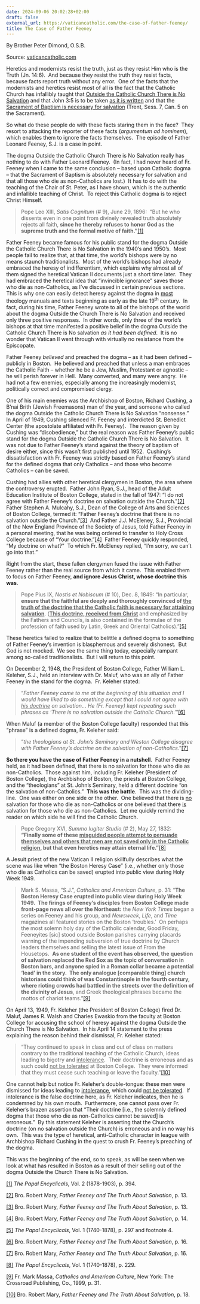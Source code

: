 ```yaml
---
date: 2024-09-06 20:02:28+02:00
draft: false
external_url: https://vaticancatholic.com/the-case-of-father-feeney/
title: The Case of Father Feeney
---
```





By Brother Peter Dimond, O.S.B.

Source: [vaticancatholic.com](https://vaticancatholic.com/the-case-of-father-feeney/)

<p>Heretics and modernists resist the truth, just as they resist Him who is the Truth (Jn. 14:6).  And because they resist the truth they resist facts, because facts report truth without any error.  One of the facts that the modernists and heretics resist most of all is the fact that the Catholic Church has infallibly taught that <a href="https://vaticancatholic.com/outside-the-church-there-is-no-salvation/">Outside the Catholic Church There is No Salvation</a> and that John 3:5 is to be taken <a href="https://vaticancatholic.com/water-necessary-for-baptism/">as it is written</a> and that the <a href="https://vaticancatholic.com/sacrament-of-baptism-necessary-for-salvation/">Sacrament of Baptism is necessary for salvation</a> (Trent, Sess. 7, Can. 5 on the Sacrament). </p>
<p>So what do these people do with these facts staring them in the face?  They resort to attacking the reporter of these facts (<em>argumentum ad hominem</em>), which enables them to ignore the facts themselves.  The episode of Father Leonard Feeney, S.J. is a case in point.</p>
<p>The dogma Outside the Catholic Church There is No Salvation really has nothing to do with Father Leonard Feeney.  (In fact, I had never heard of Fr. Feeney when I came to the same conclusion – based upon Catholic dogma – that the Sacrament of Baptism is absolutely necessary for salvation and that all those who die as non-Catholics are lost.)  It has to do with the teaching of the Chair of St. Peter, as I have shown, which is the authentic and infallible teaching of Christ.  To reject this Catholic dogma is to reject Christ Himself. </p>
<blockquote>
<p>Pope Leo XIII, <em>Satis Cognitum </em>(# 9), June 29, 1896:<em>  </em>“But he who dissents even in one point from divinely revealed truth absolutely rejects all faith, <strong>since he thereby refuses to honor God as the supreme truth and the formal motive of faith.”</strong><a href="#_edn1" name="_ednref1">[1]</a></p>
</blockquote>
<p>Father Feeney became famous for his public stand for the dogma Outside the Catholic Church There is No Salvation in the 1940’s and 1950’s.  Most people fail to realize that, at that time, the world’s bishops were by no means staunch traditionalists.  Most of the world’s bishops had already embraced the heresy of indifferentism, which explains why almost all of them signed the heretical Vatican II documents just a short time later.  They had embraced the heretical idea that “invincible ignorance” saves those who die as non-Catholics, as I’ve discussed in certain previous sections.  This is why one can easily detect heresy against the dogma in <u>most</u> theology manuals and texts beginning as early as the late 19<sup>th</sup> century.  In fact, during his time, Father Feeney wrote to all of the bishops of the world about the dogma Outside the Church There is No Salvation and received only three positive responses.  In other words, only three of the world’s bishops at that time manifested a positive belief in the dogma Outside the Catholic Church There is No salvation <em>as it had been defined</em>.  It is no wonder that Vatican II went through with virtually no resistance from the Episcopate.</p>
<p>Father Feeney <em>believed</em> and preached the dogma – as it had been defined – publicly in Boston.  He believed and preached that unless a man embraces the Catholic Faith – whether he be a Jew, Muslim, Protestant or agnostic – he will perish forever in Hell.  Many converted, and many were angry.  He had not a few enemies, especially among the increasingly modernist, politically correct and compromised clergy.</p>
<p>One of his main enemies was the Archbishop of Boston, Richard Cushing, a B’nai Brith (Jewish Freemasons) man of the year, and someone who called the dogma Outside the Catholic Church There is No Salvation “nonsense.”  In April of 1949, Cushing silenced Fr. Feeney and interdicted St. Benedict Center (the apostolate affiliated with Fr. Feeney).  The reason given by Cushing was “disobedience,” but the real reason was Father Feeney’s public stand for the dogma Outside the Catholic Church There is No Salvation.  It was not due to Father Feeney’s stand against the theory of baptism of desire either, since this wasn’t first published until 1952.  Cushing’s dissatisfaction with Fr. Feeney was strictly based on Father Feeney’s stand for the defined dogma that only Catholics – and those who become Catholics – can be saved.</p>
<p>Cushing had allies with other heretical clergymen in Boston, the area where the controversy erupted.  Father John Ryan, S.J., head of the Adult Education Institute of Boston College, stated in the fall of 1947: “I do not agree with Father Feeney’s doctrine on salvation outside the Church.”<a href="#_edn2" name="_ednref2">[2]</a>  Father Stephen A. Mulcahy, S.J., Dean of the College of Arts and Sciences of Boston College, termed it: “Father Feeney’s doctrine that there is no salvation outside the Church.”<a href="#_edn3" name="_ednref3">[3]</a>  And Father J.J. McEleney, S.J., Provincial of the New England Province of the Society of Jesus, told Father Feeney in a personal meeting, that he was being ordered to transfer to Holy Cross College because of “Your doctrine.”<a href="#_edn4" name="_ednref4">[4]</a>  Father Feeney quickly responded, “My doctrine on what?”  To which Fr. McEleney replied, “I’m sorry, we can’t go into that.”</p>
<p>Right from the start, these fallen clergymen fused the issue with Father Feeney rather than the real source from which it came.  This enabled them to focus on Father Feeney, <strong>and ignore Jesus Christ, whose doctrine this was</strong>. </p>
<blockquote>
<p>Pope Pius IX, <em>Nostis et Nobiscum </em>(# 10), Dec. 8, 1849: “In particular, <strong>ensure that the faithful are deeply and thoroughly convinced of <u>the truth of the doctrine that the Catholic faith is necessary for attaining salvation</u></strong>. (<strong><u>This doctrine, received from Christ</u> </strong>and emphasized by the Fathers and Councils, is also contained in the formulae of the profession of faith used by Latin, Greek and Oriental Catholics).”<a href="#_edn5" name="_ednref5">[5]</a></p>
</blockquote>
<p>These heretics failed to realize that to belittle a defined dogma to something of Father Feeney’s invention is blasphemous and severely dishonest.  But God is not mocked.  We see the same thing today, especially rampant among so-called traditionalists.  But I will return to this point.</p>
<p>On December 2, 1948, the President of Boston College, Father William L. Keleher, S.J., held an interview with Dr. Maluf, who was an ally of Father Feeney in the stand for the dogma.  Fr. Keleher stated:</p>
<blockquote>
<p>“<em>Father Feeney came to me at the beginning of this situation and I would have liked to do something except that I could not agree with <u>his doctrine</u> on salvation… He (Fr. Feeney) kept repeating such phrases as ‘There is no salvation outside the Catholic Church</em>.’”<a href="#_edn6" name="_ednref6">[6]</a> </p>
</blockquote>
<p>When Maluf (a member of the Boston College faculty) responded that this “phrase” is a defined dogma, Fr. Keleher said:</p>
<blockquote>
<p>“<em>the theologians at St. John’s Seminary and Weston College disagree with Father Feeney’s doctrine on the salvation of non-Catholics</em>.”<a href="#_edn7" name="_ednref7">[7]</a></p>
</blockquote>
<p><strong>So there you have the case of Father Feeney in a nutshell</strong>.  Father Feeney held, as it had been defined, that there is no salvation for those who die as non-Catholics.  Those against him, including Fr. Keleher (President of Boston College), the Archbishop of Boston, the priests at Boston College, and the “theologians” at St. John’s Seminary, held a different doctrine “on the salvation of non-Catholics.”  <strong>This was the battle</strong>.  This was the dividing-line.  One was either on one side or the other.  One believed that there is <u>no</u> salvation for those who die as non-Catholics or one believed that there <u>is</u> salvation for those who die as non-Catholics.  Let me quickly remind the reader on which side he will find the Catholic Church.   </p>
<blockquote>
<p>Pope Gregory XVI, <em>Summo Iugiter Studio</em> (# 2), May 27, 1832:<br /><strong style="font-size: inherit;">“Finally some of these <u>misguided people attempt to persuade themselves and others that men are not saved only in the Catholic religion,</u> but that even heretics may attain eternal life.”</strong><a style="font-size: inherit;" href="#_edn8" name="_ednref8">[8]</a></p>
</blockquote>
<p>A Jesuit priest of the new Vatican II religion skillfully describes what the scene was like when “the Boston Heresy Case” (i.e., whether only those who die as Catholics can be saved) erupted into public view during Holy Week 1949.</p>
<blockquote>
<p>Mark S. Massa, “S.J.”, <em>Catholics and American Culture</em>, p. 31: “<strong>The Boston Heresy Case erupted into public view during Holy Week 1949.  The firings of Feeney’s disciples from Boston College made front-page news all over the Northeast:</strong> the <em>New York Times</em> began a series on Feeney and his group, and <em>Newsweek</em>, <em>Life</em>, and <em>Time</em> magazines all featured stories on the Boston ‘troubles.’  On perhaps the most solemn holy day of the Catholic calendar, Good Friday, Feeneyites [sic] stood outside Boston parishes carrying placards warning of the impending subversion of true doctrine by Church leaders themselves and selling the latest issue of From the Housetops.  <strong>As one student of the event has observed, the question of salvation replaced the Red Sox as the topic of conversation in Boston bars, and anyone spied in a Roman collar became a potential ‘lead’ in the story.  The only analogue [comparable thing] church historians could think of was Constantinople in the fourth century, where rioting crowds had battled in the streets over the definition of the divinity of Jesus</strong>, and Greek theological phrases became the mottos of chariot teams.”<a href="#_edn9" name="_ednref9">[9]</a></p>
</blockquote>
<p>On April 13, 1949, Fr. Keleher (the President of Boston College) fired Dr. Maluf, James R. Walsh and Charles Ewaskio from the faculty at Boston College for accusing the school of heresy against the dogma Outside the Church There is No Salvation.  In his April 14 statement to the press explaining the reason behind their dismissal, Fr. Keleher stated:</p>
<blockquote>
<p>“They continued to speak in class and out of class on matters contrary to the traditional teaching of the Catholic Church, ideas leading to bigotry and <u>intolerance</u>.  Their doctrine is erroneous and as such could <u>not be tolerated</u> at Boston College.  They were informed that they must cease such teaching or leave the faculty.”<a href="#_edn10" name="_ednref10">[10]</a></p>
</blockquote>
<p>One cannot help but notice Fr. Keleher’s double-tongue: these men were dismissed for ideas leading to <u>intolerance</u>, which could <u>not be tolerated</u>.  If intolerance is the false doctrine here, as Fr. Keleher indicates, then he is condemned by his own mouth.  Furthermore, one cannot pass over Fr. Keleher’s brazen assertion that “Their doctrine [i.e., the solemnly defined dogma that those who die as non-Catholics cannot be saved] is erroneous.”  By this statement Keleher is asserting that the Church’s doctrine (on no salvation outside the Church) is erroneous and in no way his own.  This was the type of heretical, anti-Catholic character in league with Archbishop Richard Cushing in the quest to crush Fr. Feeney’s preaching of the dogma. </p>
<p>This was the beginning of the end, so to speak, as will be seen when we look at what has resulted in Boston as a result of their selling out of the dogma Outside the Church There is No Salvation.</p>
<div class="footnotes">
<p><a href="#_ednref1" name="_edn1">[1]</a> <em>The Papal Encyclicals</em>, Vol. 2 (1878-1903), p. 394.</p>
<p><a href="#_ednref2" name="_edn2">[2]</a> Bro. Robert Mary, <em>Father Feeney and The Truth About Salvation</em>, p. 13.</p>
<p><a href="#_ednref3" name="_edn3">[3]</a> Bro. Robert Mary, <em>Father Feeney and The Truth About Salvation</em>, p. 13.</p>
<p><a href="#_ednref4" name="_edn4">[4]</a> Bro. Robert Mary, <em>Father Feeney and The Truth About Salvation</em>, p. 14.</p>
<p><a href="#_ednref5" name="_edn5">[5]</a> <em>The Papal Encyclicals</em>, Vol. 1 (1740-1878), p. 297 and footnote 4.</p>
<p><a href="#_ednref6" name="_edn6">[6]</a> Bro. Robert Mary, <em>Father Feeney and The Truth About Salvation</em>, p. 16.</p>
<p><a href="#_ednref7" name="_edn7">[7]</a> Bro. Robert Mary, <em>Father Feeney and The Truth About Salvation</em>, p. 16.</p>
<p><a href="#_ednref8" name="_edn8">[8]</a> <em>The Papal Encyclicals</em>, Vol. 1 (1740-1878), p. 229.</p>
<p><a href="#_ednref9" name="_edn9">[9]</a> Fr. Mark Massa, <em>Catholics and American Culture</em>, New York: The Crossroad Publishing, Co., 1999, p. 31.</p>
<p><a href="#_ednref10" name="_edn10">[10]</a> Bro. Robert Mary, <em>Father Feeney and The Truth About Salvation</em>, p. 18.</p>
</div>
